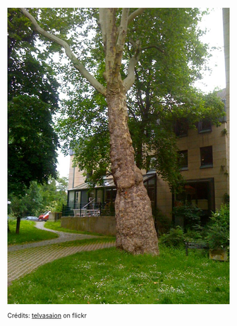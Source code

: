 ![Maélie](/images/2022-03-03.jpg)

Crédits: [telvasaion](https://www.flickr.com/people/telvasaion/) on flickr